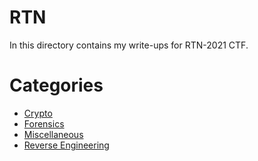 **RTN**
==========
In this directory contains my write-ups for RTN-2021 CTF.

**Categories**
==========
- [Crypto](Crypto)
- [Forensics](Forensics)
- [Miscellaneous](Miscellaneous)
- [Reverse Engineering](Reverse%20Engineering)